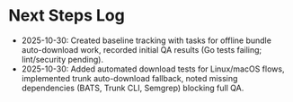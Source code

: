 # Next Steps Log

- 2025-10-30: Created baseline tracking with tasks for offline bundle auto-download work, recorded initial QA results (Go tests failing; lint/security pending).
- 2025-10-30: Added automated download tests for Linux/macOS flows, implemented trunk auto-download fallback, noted missing dependencies (BATS, Trunk CLI, Semgrep) blocking full QA.

